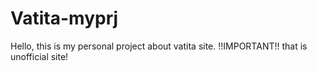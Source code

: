 # Vatita-myprj
Hello, this is my personal project about vatita site. !!IMPORTANT!! that is unofficial site!
